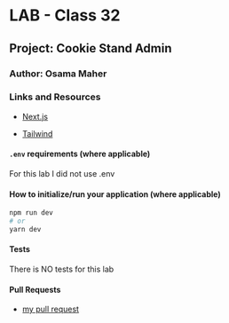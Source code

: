 # LAB - Class 32

## Project: Cookie Stand Admin

### Author: Osama Maher

### Links and Resources

- [Next.js](https://nextjs.org/)

- [Tailwind](https://beta.nextjs.org/docs/styling/tailwind-css)

#### `.env` requirements (where applicable)

For this lab I did not use .env

#### How to initialize/run your application (where applicable)

```bash
npm run dev
# or
yarn dev
```

#### Tests

There is NO tests for this lab

#### Pull Requests

- [my pull request](https://github.com/osamadado123/cookie-stand-admin/pull/3)
